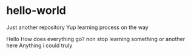 # hello-world
Just another repository
Yup learning process on the way

Hello How does everything go?
non stop learning something or another here
Anything i could truly 
